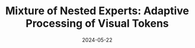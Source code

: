 ---
title: "Mixture of Nested Experts: Adaptive Processing of Visual Tokens"
authors_before: ""
authors_after: ", Nidhi Hegde, Aditya Kusupati, Arsha Nagrani, Shyamal Buch, Prateek Jain, Anurag Arnab, Sujoy Paul"
award: ""
collection: publications
permalink: /publication/mone
tldr: 'A nested architecture based mixture-of-experts framework for tackling redundancy in visual modalities.'
date: 2024-05-22
venue: 'Preprint (Under Review)'
preprint: '' 
header: 
  teaser: 'papers/mone/vmoe-style.png'
paper: 'https://arxiv.org/abs/2407.19985'
# code: 'https://github.com/yanndubs/invariant-self-supervised-learning' 
# twitter: "https://twitter.com/yanndubs/status/1597218397150130177"
link: ''
video: ''
categories:
  - Vision
  - Efficiency
  - Mixture of Experts
  - Conditional Computation
  - Selected Papers 
---